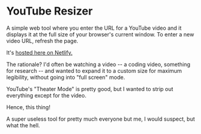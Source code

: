 # YouTube Resizer

A simple web tool where you enter the URL for a YouTube video and it displays it at the full size of your browser's current window. To enter a new video URL, refresh the page.

It's [hosted here on Netlify.](https://youtube-resizer.netlify.app)

The rationale? I'd often be watching a video -- a coding video, something for research -- and wanted to expand it to a custom size for maximum legibility, without going into "full screen" mode.

YouTube's "Theater Mode" is pretty good, but I wanted to strip out everything except for the video.

Hence, this thing!

A super useless tool for pretty much everyone but me, I would suspect, but what the hell.
